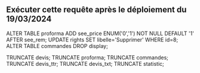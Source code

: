 ## Exécuter cette requête après le déploiement du 19/03/2024

ALTER TABLE proforma ADD see_price ENUM('0','1') NOT NULL DEFAULT '1' AFTER see_rem;
UPDATE rights SET libelle='Supprimer' WHERE id=8;
ALTER TABLE commandes DROP display;

TRUNCATE devis;
TRUNCATE proforma;
TRUNCATE commandes;
TRUNCATE devis_ttr;
TRUNCATE devis_txt;
TRUNCATE statistic;